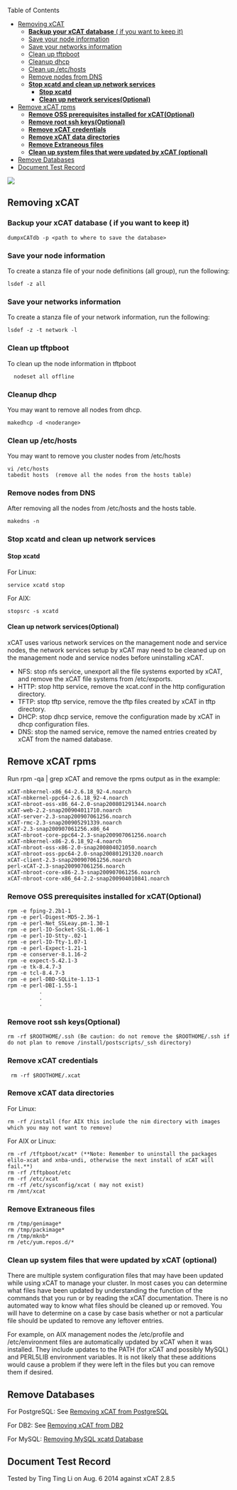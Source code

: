 <!-- START doctoc generated TOC please keep comment here to allow auto update -->
<!-- DON'T EDIT THIS SECTION, INSTEAD RE-RUN doctoc TO UPDATE -->
Table of Contents

- [Removing xCAT](#removing-xcat)
  - [**Backup your xCAT database** ( if you want to keep it)](#backup-your-xcat-database--if-you-want-to-keep-it)
  - [Save your node information](#save-your-node-information)
  - [Save your networks information](#save-your-networks-information)
  - [Clean up tftpboot](#clean-up-tftpboot)
  - [Cleanup dhcp](#cleanup-dhcp)
  - [Clean up /etc/hosts](#clean-up-etchosts)
  - [Remove nodes from DNS](#remove-nodes-from-dns)
  - [**Stop xcatd and clean up network services**](#stop-xcatd-and-clean-up-network-services)
    - [**Stop xcatd**](#stop-xcatd)
    - [**Clean up network services(Optional)**](#clean-up-network-servicesoptional)
- [Remove xCAT rpms](#remove-xcat-rpms)
  - [**Remove OSS prerequisites installed for xCAT(Optional)**](#remove-oss-prerequisites-installed-for-xcatoptional)
  - [**Remove root ssh keys(Optional)**](#remove-root-ssh-keysoptional)
  - [**Remove xCAT credentials**](#remove-xcat-credentials)
  - [**Remove xCAT data directories**](#remove-xcat-data-directories)
  - [**Remove Extraneous files**](#remove-extraneous-files)
  - [**Clean up system files that were updated by xCAT (optional)**](#clean-up-system-files-that-were-updated-by-xcat-optional)
- [Remove Databases](#remove-databases)
- [Document Test Record](#document-test-record)

<!-- END doctoc generated TOC please keep comment here to allow auto update -->

![](https://sourceforge.net/p/xcat/wiki/XCAT_Documentation/attachment/Official-xcat-doc.png)


## Removing xCAT

### **Backup your xCAT database** ( if you want to keep it)
    
    dumpxCATdb -p <path to where to save the database>
    

### Save your node information

To create a stanza file of your node definitions (all group), run the following: 
    
    lsdef -z all
    

### Save your networks information

To create a stanza file of your network information, run the following: 

  

    
    lsdef -z -t network -l 
    

### Clean up tftpboot

To clean up the node information in tftpboot 
    
      nodeset all offline
    

### Cleanup dhcp

You may want to remove all nodes from dhcp. 
    
    makedhcp -d <noderange>
    

### Clean up /etc/hosts

You may want to remove you cluster nodes from /etc/hosts 
    
    vi /etc/hosts
    tabedit hosts  (remove all the nodes from the hosts table)
    
    

### Remove nodes from DNS

After removing all the nodes from /etc/hosts and the hosts table. 
    
    makedns -n
    

### **Stop xcatd and clean up network services**

#### **Stop xcatd**

For Linux: 
    
    service xcatd stop
    

  
For AIX: 

  

    
    stopsrc -s xcatd
    

#### **Clean up network services(Optional)**

xCAT uses various network services on the management node and service nodes, the network services setup by xCAT may need to be cleaned up on the management node and service nodes before uninstalling xCAT. 

  * NFS: stop nfs service, unexport all the file systems exported by xCAT, and remove the xCAT file systems from /etc/exports. 
  * HTTP: stop http service, remove the xcat.conf in the http configuration directory. 
  * TFTP: stop tftp service, remove the tftp files created by xCAT in tftp directory. 
  * DHCP: stop dhcp service, remove the configuration made by xCAT in dhcp configuration files. 
  * DNS: stop the named service, remove the named entries created by xCAT from the named database. 

## Remove xCAT rpms

Run rpm -qa | grep xCAT and remove the rpms output as in the example: 

  

    
    xCAT-nbkernel-x86_64-2.6.18_92-4.noarch
    xCAT-nbkernel-ppc64-2.6.18_92-4.noarch
    xCAT-nbroot-oss-x86_64-2.0-snap200801291344.noarch
    xCAT-web-2.2-snap200904011710.noarch
    xCAT-server-2.3-snap200907061256.noarch
    xCAT-rmc-2.3-snap200905291339.noarch
    xCAT-2.3-snap200907061256.x86_64
    xCAT-nbroot-core-ppc64-2.3-snap200907061256.noarch
    xCAT-nbkernel-x86-2.6.18_92-4.noarch
    xCAT-nbroot-oss-x86-2.0-snap200804021050.noarch
    xCAT-nbroot-oss-ppc64-2.0-snap200801291320.noarch
    xCAT-client-2.3-snap200907061256.noarch
    perl-xCAT-2.3-snap200907061256.noarch
    xCAT-nbroot-core-x86-2.3-snap200907061256.noarch
    xCAT-nbroot-core-x86_64-2.2-snap200904010841.noarch
    

### **Remove OSS prerequisites installed for xCAT(Optional)**
    
    rpm -e fping-2.2b1-1
    rpm -e perl-Digest-MD5-2.36-1
    rpm -e perl-Net_SSLeay.pm-1.30-1
    rpm -e perl-IO-Socket-SSL-1.06-1
    rpm -e perl-IO-Stty-.02-1
    rpm -e perl-IO-Tty-1.07-1
    rpm -e perl-Expect-1.21-1
    rpm -e conserver-8.1.16-2
    rpm -e expect-5.42.1-3
    rpm -e tk-8.4.7-3
    rpm -e tcl-8.4.7-3
    rpm -e perl-DBD-SQLite-1.13-1
    rpm -e perl-DBI-1.55-1
              .
              .
              .
    

### **Remove root ssh keys(Optional)**
    
    rm -rf $ROOTHOME/.ssh (Be caution: do not remove the $ROOTHOME/.ssh if do not plan to remove /install/postscripts/_ssh directory)
    

### **Remove xCAT credentials**
    
     rm -rf $ROOTHOME/.xcat
    

### **Remove xCAT data directories**

For Linux: 
    
    rm -rf /install (for AIX this include the nim directory with images which you may not want to remove)
    

For AIX or Linux: 
    
    rm -rf /tftpboot/xcat* (**Note: Remember to uninstall the packages elilo-xcat and xnba-undi, otherwise the next install of xCAT will fail.**)
    rm -rf /tftpboot/etc
    rm -rf /etc/xcat
    rm -rf /etc/sysconfig/xcat ( may not exist)
    rm /mnt/xcat
    

### **Remove Extraneous files**
    
    rm /tmp/genimage*
    rm /tmp/packimage*
    rm /tmp/mknb*
    rm /etc/yum.repos.d/*
    

### **Clean up system files that were updated by xCAT (optional)**

There are multiple system configuration files that may have been updated while using xCAT to manage your cluster. In most cases you can determine what files have been updated by understanding the function of the commands that you run or by reading the xCAT documentation. There is no automated way to know what files should be cleaned up or removed. You will have to determine on a case by case basis whether or not a particular file should be updated to remove any leftover entries. 

  
For example, on AIX management nodes the /etc/profile and /etc/environment files are automatically updated by xCAT when it was installed. They include updates to the PATH (for xCAT and possibly MySQL) and PERL5LIB environment variables. It is not likely that these additions would cause a problem if they were left in the files but you can remove them if desired. 

## Remove Databases

For PostgreSQL: See [Removing xCAT from PostgreSQL](Setting_Up_PostgreSQL_as_the_xCAT_DB/#removing-postgresql-database)

For DB2: See [Removing xCAT from DB2](Setting_Up_DB2_as_the_xCAT_DB/#removing-xcat-from-db2-and-the-xcat-db2-database) 

For MySQL: [Removing MySQL xcatd Database](Setting_Up_MySQL_as_the_xCAT_DB/#removing-mysql-xcatd-database) 

## Document Test Record
Tested by Ting Ting Li on Aug. 6 2014 against xCAT 2.8.5